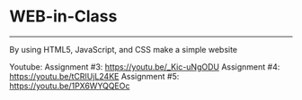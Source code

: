 # WEB-in-Class
------------
By using HTML5, JavaScript, and CSS make a simple website 

Youtube:
Assignment #3: https://youtu.be/_Kic-uNgODU
Assignment #4: https://youtu.be/tCRIUjL24KE
Assignment #5: https://youtu.be/1PX6WYQQEOc

